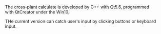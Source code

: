 The cross-plant calculate is developed by C++ with Qt5.6, programmed with QtCreator under the Win10.

THe current version can catch user's input by clicking buttons or keyboard input.
